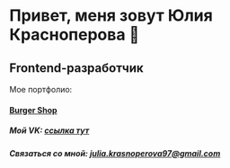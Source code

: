 # Привет, меня зовут Юлия Красноперова 👋
## Frontend-разработчик
Мое портфолио:
#### [Burger Shop](*https://juliakrasnoperova.github.io/Module01-Burger/index.html)
##### Мой VK: [ссылка тут](https://vk.com/id73557381)
##### Связаться со мной: julia.krasnoperova97@gmail.com

